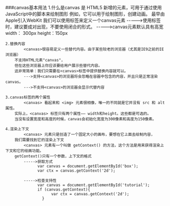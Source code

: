 ###canvas基本用法
	1.什么是canvas
			<canvas> 是 HTML5 新增的元素，可用于通过使用JavaScript中的脚本来绘制图形
		例如，它可以用于绘制图形，创建动画。<canvas> 最早由Apple引入WebKit
		我们可以使用<canvas>标签来定义一个canvas元素
			----->使用<canvas>标签时，建议要成对出现，不要使用闭合的形式。
			----->canvas元素默认具有高宽
						width：  300px
						height：150px
		
	2.替换内容
			<canvas>很容易定义一些替代内容。由于某些较老的浏览器（尤其是IE9之前的IE浏览器）
		不支持HTML元素"canvas"，
		但在这些浏览器上你应该要给用户展示些替代内容。
		这非常简单：我们只需要在<canvas>标签中提供替换内容就可以。
			--->支持<canvas>的浏览器将会忽略在容器中包含的内容，并且只是正常渲染canvas。
			--->不支持<canvas>的浏览器会显示代替内容
			
	3.canvas标签的两个属性
			<canvas> 看起来和 <img> 元素很相像，唯一的不同就是它并没有 src 和 alt 属性。
		实际上，<canvas> 标签只有两个属性—— width和height。这些都是可选的。
		当没有设置宽度和高度的时候，canvas会初始化宽度为300像素和高度为150像素。
		
	4.渲染上下文
			<canvas> 元素只是创造了一个固定大小的画布，要想在它上面去绘制内容，
		我们需要找到它的渲染上下文
			<canvas> 元素有一个叫做 getContext() 的方法，这个方法是用来获得渲染上下文和它的绘画功能。
		getContext()只有一个参数，上下文的格式
			----->获取方式
				  var canvas = document.getElementById('box');
				  var ctx = canvas.getContext('2d');
				  
			----->检查支持性
				  var canvas = document.getElementById('tutorial');
				  if (canvas.getContext){
						var ctx = canvas.getContext('2d');
					} 
					
	
		